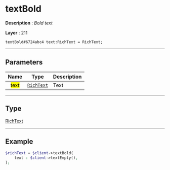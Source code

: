# textBold

**Description** : *Bold text*

**Layer** : 211

```tl
textBold#6724abc4 text:RichText = RichText;
```

---

## Parameters

| Name | Type | Description |
| :---: | :---: | :--- |
| <mark>text</mark> | [`RichText`](type/RichText) | Text |

---

## Type

[RichText](type/RichText)

---

## Example

```php
$richText = $client->textBold(
	text : $client->textEmpty(),
);
```